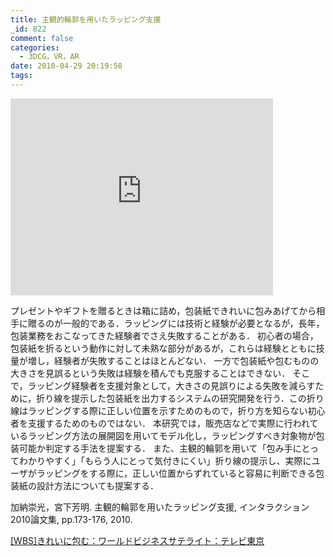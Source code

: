 ```yaml
---
title: 主観的輪郭を用いたラッピング支援
_id: 822
comment: false
categories:
  - 3DCG，VR，AR
date: 2010-04-29 20:19:58
tags:
---
```



<iframe width="420" height="315" src="https://www.youtube.com/embed/RSYlKpefeDU" frameborder="0" allowfullscreen></iframe>

<!--more-->

プレゼントやギフトを贈るときは箱に詰め，包装紙できれいに包みあげてから相手に贈るのが一般的である．ラッピングには技術と経験が必要となるが，長年，包装業務をおこなってきた経験者でさえ失敗することがある．
初心者の場合，包装紙を折るという動作に対して未熟な部分があるが，これらは経験とともに技量が増し，経験者が失敗することはほとんどない．
一方で包装紙や包むものの大きさを見誤るという失敗は経験を積んでも克服することはできない．
そこで，ラッピング経験者を支援対象として，大きさの見誤りによる失敗を減らすために，折り線を提示した包装紙を出力するシステムの研究開発を行う．この折り線はラッピングする際に正しい位置を示すためのもので，折り方を知らない初心者を支援するためのものではない．
本研究では，販売店などで実際に行われているラッピング方法の展開図を用いてモデル化し，ラッピングすべき対象物が包装可能か判定する手法を提案する．
また、主観的輪郭を用いて「包み手にとってわかりやすく」「もらう人にとって気付きにくい」折り線の提示し、実際にユーザがラッピングをする際に，正しい位置からずれていると容易に判断できる包装紙の設計方法についても提案する．

加納崇光，宮下芳明. 主観的輪郭を用いたラッピング支援, インタラクション2010論文集, pp.173-176, 2010.

[[WBS]きれいに包む：ワールドビジネスサテライト：テレビ東京](http://www.tv-tokyo.co.jp/wbs/trend_tamago/tt_224.html)
